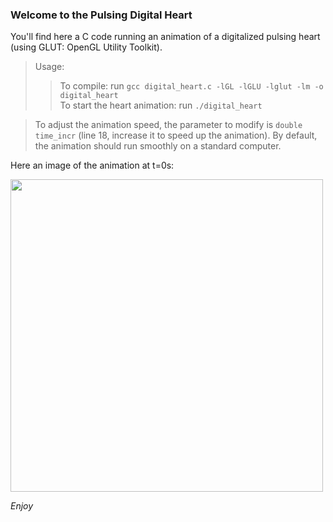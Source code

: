 ### Welcome to the Pulsing Digital Heart  
  
You'll find here a C code running an animation of a digitalized pulsing heart (using GLUT: OpenGL Utility Toolkit).  
> Usage:  
> > To compile: run `gcc digital_heart.c -lGL -lGLU -lglut -lm -o digital_heart`  
> > To start the heart animation: run `./digital_heart`  

> To adjust the animation speed, the parameter to modify is `double time_incr` (line 18, increase it to speed up the animation). By default, the animation should run smoothly on a standard computer.  

Here an image of the animation at t=0s:  

<img src="https://i.ibb.co/vQFt0mz/Pulsing-Heart.png" width="500">

*Enjoy*
